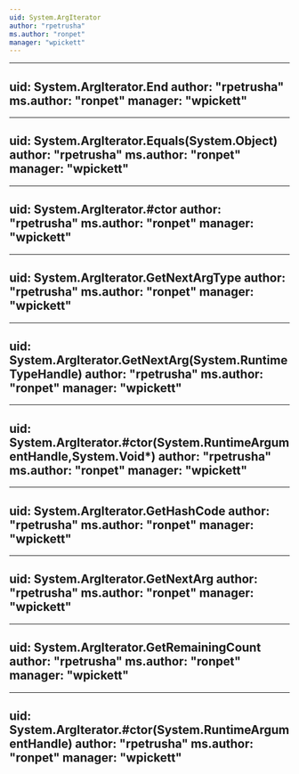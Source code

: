 ```yaml
---
uid: System.ArgIterator
author: "rpetrusha"
ms.author: "ronpet"
manager: "wpickett"
---
```


---
uid: System.ArgIterator.End
author: "rpetrusha"
ms.author: "ronpet"
manager: "wpickett"
---

---
uid: System.ArgIterator.Equals(System.Object)
author: "rpetrusha"
ms.author: "ronpet"
manager: "wpickett"
---

---
uid: System.ArgIterator.#ctor
author: "rpetrusha"
ms.author: "ronpet"
manager: "wpickett"
---

---
uid: System.ArgIterator.GetNextArgType
author: "rpetrusha"
ms.author: "ronpet"
manager: "wpickett"
---

---
uid: System.ArgIterator.GetNextArg(System.RuntimeTypeHandle)
author: "rpetrusha"
ms.author: "ronpet"
manager: "wpickett"
---

---
uid: System.ArgIterator.#ctor(System.RuntimeArgumentHandle,System.Void*)
author: "rpetrusha"
ms.author: "ronpet"
manager: "wpickett"
---

---
uid: System.ArgIterator.GetHashCode
author: "rpetrusha"
ms.author: "ronpet"
manager: "wpickett"
---

---
uid: System.ArgIterator.GetNextArg
author: "rpetrusha"
ms.author: "ronpet"
manager: "wpickett"
---

---
uid: System.ArgIterator.GetRemainingCount
author: "rpetrusha"
ms.author: "ronpet"
manager: "wpickett"
---

---
uid: System.ArgIterator.#ctor(System.RuntimeArgumentHandle)
author: "rpetrusha"
ms.author: "ronpet"
manager: "wpickett"
---
